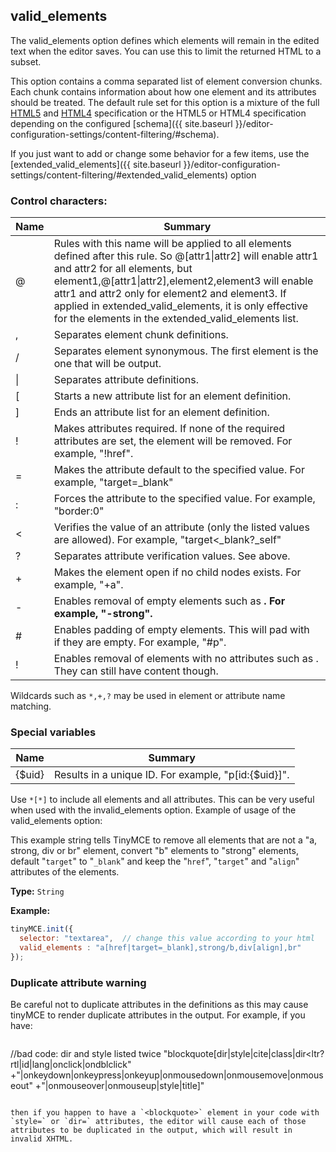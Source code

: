 
## valid_elements

The valid_elements option defines which elements will remain in the edited text when the editor saves. You can use this to limit the returned HTML to a subset.

This option contains a comma separated list of element conversion chunks. Each chunk contains information about how one element and its attributes should be treated. The default rule set for this option is a mixture of the full [HTML5](http://www.w3.org/html/wg/drafts/html/master/) and [HTML4](http://www.w3.org/TR/REC-html40/) specification or the HTML5 or HTML4 specification depending on the configured [schema]({{ site.baseurl }}/editor-configuration-settings/content-filtering/#schema).

If you just want to add or change some behavior for a few items, use the [extended_valid_elements]({{ site.baseurl }}/editor-configuration-settings/content-filtering/#extended_valid_elements) option

### Control characters:

| Name     | Summary          |
|----------|------------------|
| @        | Rules with this name will be applied to all elements defined after this rule. So @[attr1&#124;attr2] will enable attr1 and attr2 for all elements, but element1,@[attr1&#124;attr2],element2,element3 will enable attr1 and attr2 only for element2 and element3. If applied in extended_valid_elements, it is only effective for the elements in the extended_valid_elements list. |
| ,   | Separates element chunk definitions. |
| /   | Separates element synonymous. The first element is the one that will be output. |
| &#124;   | Separates attribute definitions. |
| [   | Starts a new attribute list for an element definition. |
| ]   | Ends an attribute list for an element definition. |
| !   | Makes attributes required. If none of the required attributes are set, the element will be removed. For example, "!href". |
| =   | Makes the attribute default to the specified value. For example, "target=_blank" |
| :   | Forces the attribute to the specified value. For example, "border:0" |
| <   | Verifies the value of an attribute (only the listed values are allowed). For example, "target<_blank?_self" |
| ?   | Separates attribute verification values. See above. |
| +   | Makes the element open if no child nodes exists. For example, "+a". |
| -   | Enables removal of empty elements such as <strong />. For example, "-strong". |
| #   | Enables padding of empty elements. This will pad with &nbsp; if they are empty. For example, "#p". |
| !   | Enables removal of elements with no attributes such as <span>. They can still have content though. |

Wildcards such as `*,+,?` may be used in element or attribute name matching.

### Special variables

| Name     |Summary          |
|----------|-----------------|
| {$uid}   |Results in a unique ID. For example, "p[id:{$uid}]". |

Use `*[*]` to include all elements and all attributes. This can be very useful when used with the invalid_elements option. Example of usage of the valid_elements option:

This example string tells TinyMCE to remove all elements that are not a "a, strong, div or br" element, convert "b" elements to "strong" elements, default "`target`" to "`_blank`" and keep the "`href`", "`target`" and "`align`" attributes of the elements.

**Type:** `String`

**Example:**

```js
tinyMCE.init({
  selector: "textarea",  // change this value according to your html
  valid_elements : "a[href|target=_blank],strong/b,div[align],br"
});
```

### Duplicate attribute warning

Be careful not to duplicate attributes in the definitions as this may cause tinyMCE to render duplicate attributes in the output. For example, if you have:

> ```js
 //bad code: dir and style listed twice
 "blockquote[dir|style|cite|class|dir<ltr?rtl|id|lang|onclick|ondblclick"
  +"|onkeydown|onkeypress|onkeyup|onmousedown|onmousemove|onmouseout"
  +"|onmouseover|onmouseup|style|title]"
 ```

then if you happen to have a `<blockquote>` element in your code with `style=` or `dir=` attributes, the editor will cause each of those attributes to be duplicated in the output, which will result in invalid XHTML.
